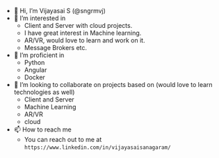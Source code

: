 - 👋 Hi, I’m Vijayasai S (@sngrmvj)
- 👀 I’m interested in
  - Client and Server with cloud projects.
  - I have great interest in Machine learning.
  - AR/VR, would love to learn and work on it.
  - Message Brokers etc.
- 🌱 I’m proficient in
  - Python
  - Angular
  - Docker
- 💞️ I’m looking to collaborate on projects based on (would love to learn technologies as well)
  - Client and Server 
  - Machine Learning
  - AR/VR
  - cloud
- 📫 How to reach me 
  - You can reach out to me at `https://www.linkedin.com/in/vijayasaisanagaram/`

<!---
sngrmvj/sngrmvj is a ✨ special ✨ repository because its `README.md` (this file) appears on your GitHub profile.
You can click the Preview link to take a look at your changes.
--->
